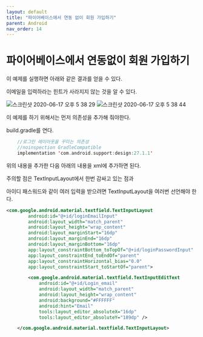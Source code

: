 ```yaml
---
layout: default
title: "파이어베이스에서 연동 없이 회원 가입하기"
parent: Android
nav_order: 14
---
```


# 파이어베이스에서 연동없이 회원 가입하기

이 예제를 실행하면 아래와 같은 결과를 얻을 수 있다.

이메일을 입력하라는 힌트가 사라지지 않는 것을 알 수 있다.

![스크린샷 2020-06-17 오후 5 38 29](https://user-images.githubusercontent.com/16849874/84875803-6ea97f00-b0c1-11ea-8e15-a8694f266ef0.png)
![스크린샷 2020-06-17 오후 5 38 44](https://user-images.githubusercontent.com/16849874/84875802-6e10e880-b0c1-11ea-9cb2-7449580ad748.png)

이 예제를 하기 위해서는 먼저 의존성을 추가해 줘야한다.

build.gradle를 연다.

```kotlin
    //로그인 레이아웃을 꾸미는 의존성
    //noinspection GradleCompatible
    implementation 'com.android.support:design:27.1.1'
```

위의 내용을 추가한 다음 아래의 내용을 xml에 추가하면 된다.

주의할 점은 TextInputLayout에서 한번 감싸고 있는 점과

아이디 패스워드와 같이 여러 입력을 받으려면 TextInputLayout을 여러번 선언해야 한다.

```xml
<com.google.android.material.textfield.TextInputLayout
        android:id="@+id/loginEmailInput"
        android:layout_width="match_parent"
        android:layout_height="wrap_content"
        android:layout_marginStart="16dp"
        android:layout_marginEnd="16dp"
        android:layout_marginBottom="16dp"
        app:layout_constraintBottom_toTopOf="@+id/loginPasswordInput"
        app:layout_constraintEnd_toEndOf="parent"
        app:layout_constraintHorizontal_bias="0.0"
        app:layout_constraintStart_toStartOf="parent">

        <com.google.android.material.textfield.TextInputEditText
            android:id="@+id/Login_email"
            android:layout_width="match_parent"
            android:layout_height="wrap_content"
            android:background="#FFFFFF"
            android:hint="Email"
            tools:layout_editor_absoluteX="16dp"
            tools:layout_editor_absoluteY="189dp" />

    </com.google.android.material.textfield.TextInputLayout>
```